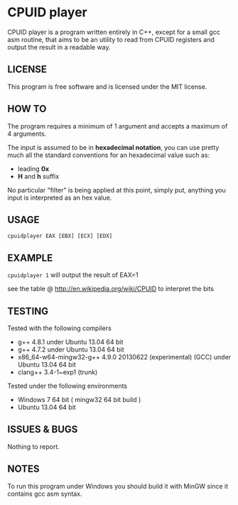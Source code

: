 CPUID player
===========

CPUID player is a program written entirely in C++, except for a small gcc asm routine, that aims to be an utility to read from CPUID registers and output the result in a readable way.

LICENSE
-----------

This program is free software and is licensed under the MIT license.

HOW TO
-----------

The program requires a minimum of 1 argument and accepts a maximum of 4 arguments.

The input is assumed to be in **hexadecimal notation**, you can use pretty much all the standard conventions for an hexadecimal value such as:

 - leading **0x**
 - **H** and **h** suffix

No particular "filter" is being applied at this point, simply put, anything you input is interpreted as an hex value.

USAGE
----------

`cpuidplayer EAX [EBX] [ECX] [EDX]`

EXAMPLE
----------

`cpuidplayer 1` will output the result of EAX=1

see the table @ http://en.wikipedia.org/wiki/CPUID to interpret the bits

TESTING
---------

Tested with the following compilers

 - g++ 4.8.1 under Ubuntu 13.04 64 bit
 - g++ 4.7.2 under Ubuntu 13.04 64 bit
 - x86_64-w64-mingw32-g++ 4.9.0 20130622 (experimental) (GCC) under Ubuntu 13.04 64 bit
 - clang++ 3.4-1~exp1 (trunk)

Tested under the following environments

 - Windows 7 64 bit ( mingw32 64 bit build )
 - Ubuntu 13.04 64 bit 

ISSUES & BUGS
--------

Nothing to report.

NOTES
-------

To run this program under Windows you should build it with MinGW since it contains gcc asm syntax.
